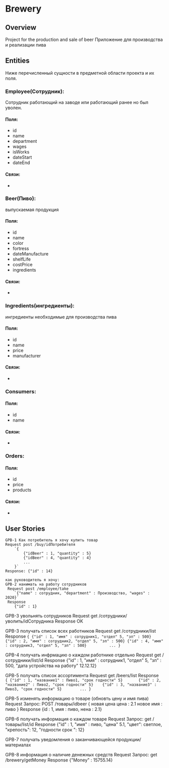 # Brewery

## Overview
Project for the production and sale of beer
Приложение для производства и реализации пива 

## Entities
Ниже перечисленный сущности в предметной области проекта и их поля.

### Employee(Сотрудник):
Сотрудник работающий на заводе или работающий ранее но был уволен.
#### Поля:
* id
* name
* department
* wages
* isWorks
* dateStart
* dateEnd
#### Связи:
*
          
### Beer(Пиво):
выпускаемая продукция
#### Поля:
* id
* name
* color
* fortress
* dateManufacture
* shelfLife
* costPrice
* ingredients
#### Связи:     
*

### Ingredients(ингредиенты):
ингредиенты необходимые для производства пива
#### Поля:
* id
* name
* price
* manufacturer
#### Связи:  
*
  
### Consumers:
#### Поля:
* id
* name  
#### Связи:   
*

### Orders:
#### Поля:
* id
* price
* products   
#### Связи:  
*   
        
## User Stories
    GPB-1 Как потребитель я хочу купить товар
    Request post /buy/idПотребителя
        `{
            {"idBeer" : 1, "quantity" : 5}
            {"idBeer" : 4, "quantity" : 4}
            ...
        }`
    Response: {"id" : 14}
    
    как руководитель я хочу:
    GPB-2 нанимать на работу сотрудников
     Request post /employee/take
        `{"name" : сотрудник, "department" : Производство, "wages" : 2020}`
     Response 
        {"id" : 1}
     
GPB-3 увольнять сотрудников
     Request get /сотрудники/уволить/idCотрудника
     Response OK
     
GPB-3 получать список всех работников
     Request get /сотрудники/list
     Response 
     `{
        {"id" : 1, "имя" : сотрудник1, "отдел" 5, "зп" : 500}
        {"id" : 2, "имя" : сотрудник2, "отдел" 5, "зп" : 500}
        {"id" : 4, "имя" : сотрудник3, "отдел" 5, "зп" : 500}         
        ...
     }`
     
GPB-4 получать инфрмацию о каждом работнике отдельно
     Request get /сотрудники/list/id
     Response {"id" : 1, "имя" : сотрудник1, "отдел" 5, "зп" : 500, "дата устройства на работу" 12.12.12}
     
GPB-5 получать список ассортимента
     Request get /beers/list
     Response    
     `{
        {"id" : 1, "название1" : Пиво1, "срок годности" 5}      
        {"id" : 2, "название2" : Пиво2, "срок годности" 5}   
        {"id" : 3, "название3" : Пиво3, "срок годности" 5}       
        ...
     }`
    
GPB-5 изменять информацию о товаре (обновть цену и имя пива)
    Request
    	Запрос: POST /товары/idbeer
    	{
    	    новая цена цена : 2.1
    	    новое имя : пиво
    	}
    Response
       {id : 1, имя : пиво, нена : 2.1}

GPB-6 получать информация о каждом товаре
    Request
        	Запрос: get /товары/list/id
    Response 
            {"id" : 1, "имя" : пиво, "цена" 5.1, "цвет": светлое, "крепость": 12, "годности срок ": 12}
             
GPB-7 получать уведомления о заканчивающейся продукции/материалах
   
GPB-8 информация о наличие денежных средств
    Request Запрос: get /brewery/getMoney
    Response {"Money" : 15755.14}







